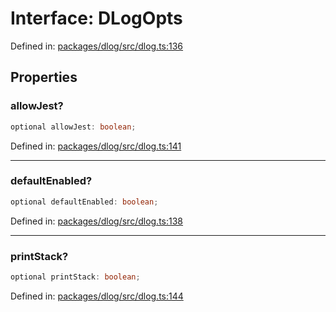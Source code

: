 # Interface: DLogOpts

Defined in: [packages/dlog/src/dlog.ts:136](https://github.com/towns-protocol/towns/blob/0db1fd0ac7258e8db8cedfb6183e8eade8284fa1/packages/dlog/src/dlog.ts#L136)

## Properties

### allowJest?

```ts
optional allowJest: boolean;
```

Defined in: [packages/dlog/src/dlog.ts:141](https://github.com/towns-protocol/towns/blob/0db1fd0ac7258e8db8cedfb6183e8eade8284fa1/packages/dlog/src/dlog.ts#L141)

***

### defaultEnabled?

```ts
optional defaultEnabled: boolean;
```

Defined in: [packages/dlog/src/dlog.ts:138](https://github.com/towns-protocol/towns/blob/0db1fd0ac7258e8db8cedfb6183e8eade8284fa1/packages/dlog/src/dlog.ts#L138)

***

### printStack?

```ts
optional printStack: boolean;
```

Defined in: [packages/dlog/src/dlog.ts:144](https://github.com/towns-protocol/towns/blob/0db1fd0ac7258e8db8cedfb6183e8eade8284fa1/packages/dlog/src/dlog.ts#L144)
